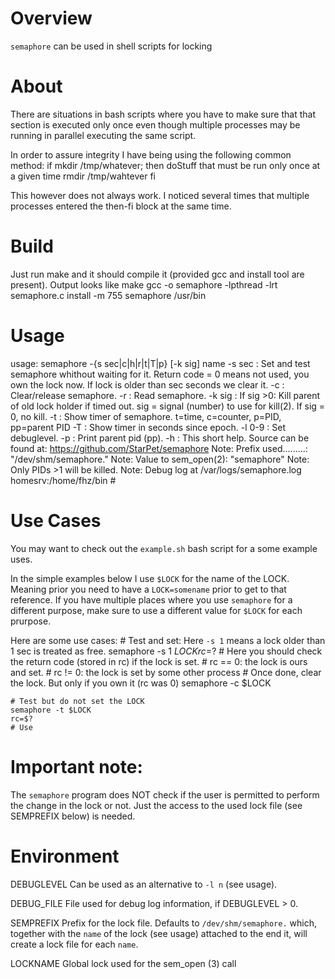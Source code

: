 Overview
========

`semaphore` can be used in shell scripts for locking

About
=====

There are situations in bash scripts where you have to make sure
that that section is executed only once even though multiple processes
may be running in parallel executing the same script.

In order to assure integrity I have being using the following common method:
 if mkdir /tmp/whatever; then
		doStuff that must be run only once at a given time
		rmdir /tmp/wahtever
 fi

This however does not always work. I noticed several times that multiple
processes entered the then-fi block at the same time.

Build
=====

Just run
 make
and it should compile it (provided gcc and install tool are present).
Output looks like
make
 gcc  -o semaphore -lpthread -lrt semaphore.c
 install -m 755 semaphore /usr/bin

Usage
=====

 usage: semaphore -{s sec|c|h|r|t|T|p} [-k sig] name
   -s sec  : Set and test semaphore whithout waiting for it. Return code = 0 means not used, you own the lock now. If lock is older than sec seconds we clear it.
   -c      : Clear/release semaphore.
   -r      : Read semaphore.
   -k sig  : If sig >0: Kill parent of old lock holder if timed out. sig = signal (number) to use for kill(2). If sig = 0, no kill.
   -t      : Show timer of semaphore. t=time, c=counter, p=PID, pp=parent PID
   -T      : Show timer in seconds since epoch.
   -l 0-9  : Set debuglevel.
   -p      : Print parent pid (pp).
   -h      : This short help.
 Source can be found at: https://github.com/StarPet/semaphore
 Note: Prefix used.........: "/dev/shm/semaphore."
 Note: Value to sem_open(2): "semaphore"
 Note: Only PIDs >1 will be killed.
 Note: Debug log at /var/logs/semaphore.log
 homesrv:/home/fhz/bin # 

Use Cases
=========

You may want to check out the `example.sh` bash script for a some example uses.

In the simple examples below I use `$LOCK` for the name of the LOCK. 
Meaning prior you need to have a `LOCK=somename` prior to get to that reference.
If you have multiple places where you use `semaphore` for a different purpose, make sure to
use a different value for `$LOCK` for each prurpose.

Here are some use cases:
	# Test and set: Here `-s 1` means a lock older than 1 sec is treated as free.
	semaphore -s 1 $LOCK
	rc=$?
	# Here you should check the return code (stored in rc) if the lock is set.
	# rc == 0: the lock is ours and set.
	# rc != 0: the lock is set by some other process
	<your code>
	# Once done, clear the lock. But only if you own it (rc was 0)
	semaphore -c $LOCK

	# Test but do not set the LOCK
	semaphore -t $LOCK
	rc=$?
	# Use

# Important note:

The `semaphore` program does NOT check if the user is permitted to perform the change in the lock or not.
Just the access to the used lock file (see SEMPREFIX below) is needed.

Environment
===========
DEBUGLEVEL Can be used as an alternative to `-l n` (see usage).

DEBUG_FILE File used for debug log information, if DEBUGLEVEL > 0.

SEMPREFIX Prefix for the lock file. Defaults to `/dev/shm/semaphore.` which,
together with the `name` of the lock (see usage) attached to the end it, will create a lock file for each `name`.

LOCKNAME Global lock used for the sem_open (3) call

